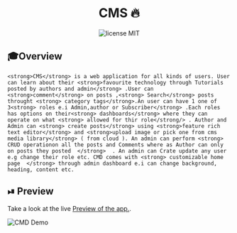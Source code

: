 <div align="center">
    <h1>CMS 🔥</h1>
</div>
<div align="center">
	<img src="https://img.shields.io/badge/License-MIT-%230F2A5F" alt="license MIT">
</div>

## 🎓Overview

<div>

	<strong>CMS</strong> is a web application for all kinds of users. User can learn about their <strong>favourite technology through Tutorials posted by authors and admin</strong> .User can <strong>comment</strong> on posts ,<strong> Search</strong> posts throught <strong> category tags</strong>.An user can have 1 one of 3<strong> roles e.i Admin,author or Subscriber</strong> .Each roles has options on their<strong> dashboards</strong> where they can operate on what <strong> allowed for thir role</strong/> . Author and Admin can <strong> create posts</strong> using <strong>feature rich text editor</strong> and <strong>upload image or pick one from cms media library</strong> ( from cloud ). An admin can perform <strong> CRUD operationon all the posts and Comments where as Author can only on posts they posted  </strong>  . An admin can Crate update any user e.g change their role etc. CMD comes with <strong> customizable home page  </strong> through admin dashboard e.i can change background, heading, content etc. 

</div>

## ⏯ Preview

Take a look at the live <a href="https://client-pi-sandy.vercel.app/" target="_blank">Preview of the app.</a>.

![CMD Demo](https://user-images.githubusercontent.com/46846821/113098567-12f45080-9212-11eb-84f4-a4e9092453e1.gif)



